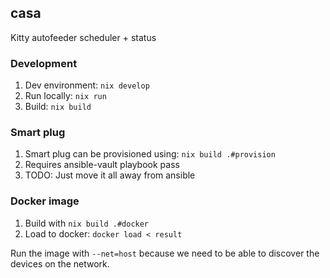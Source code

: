## casa

Kitty autofeeder scheduler + status

### Development

1. Dev environment: `nix develop`
2. Run locally: `nix run`
3. Build: `nix build`

### Smart plug

1. Smart plug can be provisioned using: `nix build .#provision`
2. Requires ansible-vault playbook pass
3. TODO: Just move it all away from ansible

### Docker image

1. Build with `nix build .#docker`
2. Load to docker: `docker load < result`

Run the image with `--net=host` because we need to be able to discover the
devices on the network.
